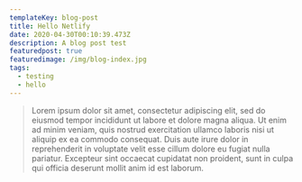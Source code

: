 ```yaml
---
templateKey: blog-post
title: Hello Netlify
date: 2020-04-30T00:10:39.473Z
description: A blog post test
featuredpost: true
featuredimage: /img/blog-index.jpg
tags:
  - testing
  - hello
---
```

<!--StartFragment-->

> Lorem ipsum dolor sit amet, consectetur adipiscing elit, sed do eiusmod tempor incididunt ut labore et dolore magna aliqua. Ut enim ad minim veniam, quis nostrud exercitation ullamco laboris nisi ut aliquip ex ea commodo consequat. Duis aute irure dolor in reprehenderit in voluptate velit esse cillum dolore eu fugiat nulla pariatur. Excepteur sint occaecat cupidatat non proident, sunt in culpa qui officia deserunt mollit anim id est laborum.



<!--EndFragment-->